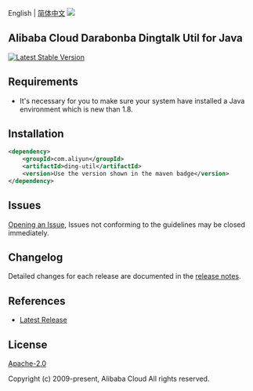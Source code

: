 English | [简体中文](README-CN.md)
![](https://aliyunsdk-pages.alicdn.com/icons/AlibabaCloud.svg)

## Alibaba Cloud Darabonba Dingtalk Util for Java
[![Latest Stable Version](https://img.shields.io/maven-central/v/com.aliyun/ding-util.svg?label=Maven%20Central)](https://search.maven.org/search?q=g:%22com.aliyun%22%20AND%20a:%22ding-util%22)

## Requirements
- It's necessary for you to make sure your system have installed a Java environment which is new than 1.8.

## Installation

```xml
<dependency>
    <groupId>com.aliyun</groupId>
    <artifactId>ding-util</artifactId>
    <version>Use the version shown in the maven badge</version>
</dependency>
```

## Issues
[Opening an Issue](https://github.com/aliyun/darabonba-dingtalk-util/issues/new), Issues not conforming to the guidelines may be closed immediately.

## Changelog
Detailed changes for each release are documented in the [release notes](./ChangeLog.txt).

## References
* [Latest Release](https://github.com/aliyun/darabonba-dingtalk-util/releases)

## License
[Apache-2.0](http://www.apache.org/licenses/LICENSE-2.0)

Copyright (c) 2009-present, Alibaba Cloud All rights reserved.